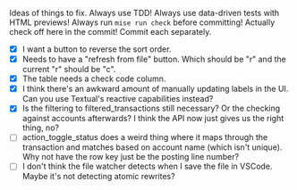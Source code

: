 Ideas of things to fix. Always use TDD! Always use data-driven tests with HTML previews! Always run `mise run check` before committing! Actually check off here in the commit! Commit each separately.

- [x] I want a button to reverse the sort order.
- [x] Needs to have a "refresh from file" button. Which should be "r" and the current "r" should be "c".
- [x] The table needs a check code column.
- [x] I think there's an awkward amount of manually updating labels in the UI. Can you use Textual's reactive capabilities instead?
- [x] Is the filtering to filtered_transactions still necessary? Or the checking against accounts afterwards? I think the API now just gives us the right thing, no?
- [ ] action_toggle_status does a weird thing where it maps through the transaction and matches based on account name (which isn't unique). Why not have the row key just be the posting line number?
- [ ] I don't think the file watcher detects when I save the file in VSCode. Maybe it's not detecting atomic rewrites?
